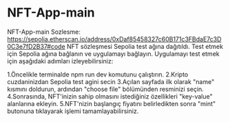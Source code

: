 # NFT-App-main
NFT-App-main
Sozlesme: https://sepolia.etherscan.io/address/0xDaf85458327c60B171c3FBdaE7c3D0C3e7fD2B37#code
NFT sözleşmesi Sepolia test ağına dağıtıldı. Test etmek için Sepolia ağına bağlanın ve uygulamayı bağlayın. Uygulamayı test etmek için aşağıdaki adımları izleyebilirsiniz:

1.Öncelikle terminalde npm run dev komutunu çalıştırın.
2.Kripto cuzdaninizdan Sepolia test agini secin
3.Açılan sayfada ilk olarak "name" kısmını doldurun, ardından "choose file" bölümünden resminizi seçin.
4.Sonrasında, NFT'inizin sahip olmasını istediğiniz özellikleri "key-value" alanlarına ekleyin.
5.NFT'nizin başlangıç fiyatını belirledikten sonra "mint" butonuna tıklayarak işlemi tamamlayabilirsiniz.


